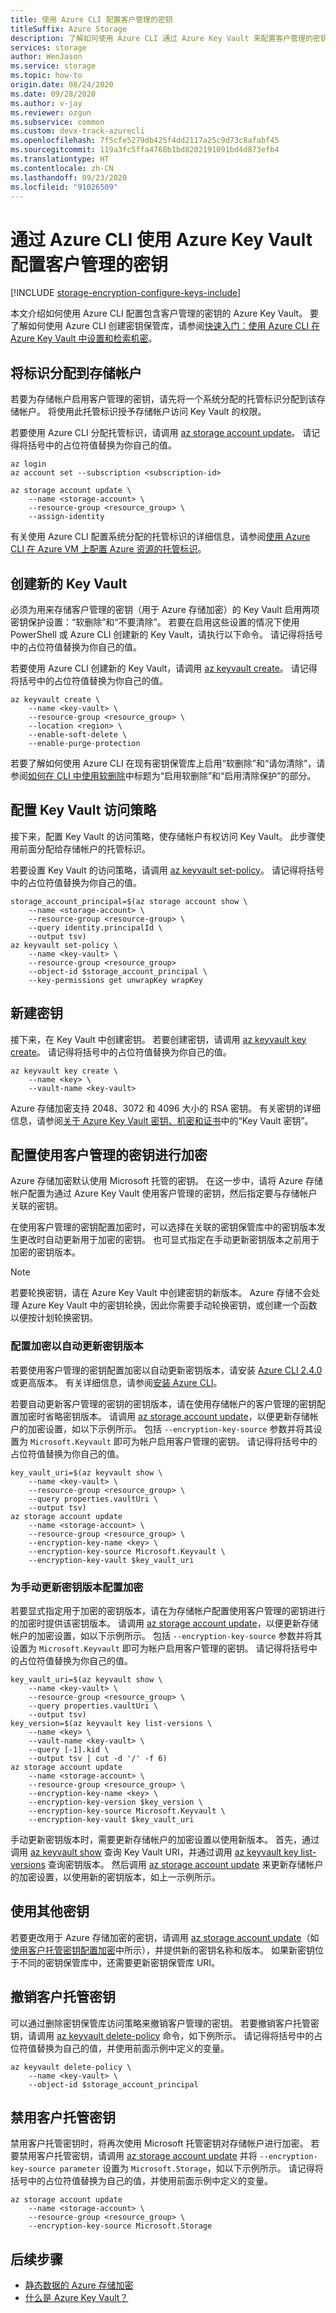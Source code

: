 ```yaml
---
title: 使用 Azure CLI 配置客户管理的密钥
titleSuffix: Azure Storage
description: 了解如何使用 Azure CLI 通过 Azure Key Vault 来配置客户管理的密钥用于 Azure 存储加密。
services: storage
author: WenJason
ms.service: storage
ms.topic: how-to
origin.date: 08/24/2020
ms.date: 09/28/2020
ms.author: v-jay
ms.reviewer: ozgun
ms.subservice: common
ms.custom: devx-track-azurecli
ms.openlocfilehash: 7f5cfe5279db425f4dd2117a25c9d73c8afabf45
ms.sourcegitcommit: 119a3fc5ffa4768b1bd8202191091bd4d873efb4
ms.translationtype: HT
ms.contentlocale: zh-CN
ms.lasthandoff: 09/23/2020
ms.locfileid: "91026509"
---
```

# <a name="configure-customer-managed-keys-with-azure-key-vault-by-using-azure-cli"></a>通过 Azure CLI 使用 Azure Key Vault 配置客户管理的密钥

[!INCLUDE [storage-encryption-configure-keys-include](../../../includes/storage-encryption-configure-keys-include.md)]

本文介绍如何使用 Azure CLI 配置包含客户管理的密钥的 Azure Key Vault。 要了解如何使用 Azure CLI 创建密钥保管库，请参阅[快速入门：使用 Azure CLI 在 Azure Key Vault 中设置和检索机密](../../key-vault/secrets/quick-create-cli.md)。

## <a name="assign-an-identity-to-the-storage-account"></a>将标识分配到存储帐户

若要为存储帐户启用客户管理的密钥，请先将一个系统分配的托管标识分配到该存储帐户。 将使用此托管标识授予存储帐户访问 Key Vault 的权限。

若要使用 Azure CLI 分配托管标识，请调用 [az storage account update](/cli/storage/account#az-storage-account-update)。 请记得将括号中的占位符值替换为你自己的值。

```azurecli
az login
az account set --subscription <subscription-id>

az storage account update \
    --name <storage-account> \
    --resource-group <resource_group> \
    --assign-identity
```

有关使用 Azure CLI 配置系统分配的托管标识的详细信息，请参阅[使用 Azure CLI 在 Azure VM 上配置 Azure 资源的托管标识](../../active-directory/managed-identities-azure-resources/qs-configure-cli-windows-vm.md)。

## <a name="create-a-new-key-vault"></a>创建新的 Key Vault

必须为用来存储客户管理的密钥（用于 Azure 存储加密）的 Key Vault 启用两项密钥保护设置：“软删除”和“不要清除”。  若要在启用这些设置的情况下使用 PowerShell 或 Azure CLI 创建新的 Key Vault，请执行以下命令。 请记得将括号中的占位符值替换为你自己的值。

若要使用 Azure CLI 创建新的 Key Vault，请调用 [az keyvault create](/cli/keyvault#az-keyvault-create)。 请记得将括号中的占位符值替换为你自己的值。

```azurecli
az keyvault create \
    --name <key-vault> \
    --resource-group <resource_group> \
    --location <region> \
    --enable-soft-delete \
    --enable-purge-protection
```

若要了解如何使用 Azure CLI 在现有密钥保管库上启用“软删除”和“请勿清除”，请参阅[如何在 CLI 中使用软删除](../../key-vault/general/soft-delete-cli.md)中标题为“启用软删除”和“启用清除保护”的部分。

## <a name="configure-the-key-vault-access-policy"></a>配置 Key Vault 访问策略

接下来，配置 Key Vault 的访问策略，使存储帐户有权访问 Key Vault。 此步骤使用前面分配给存储帐户的托管标识。

若要设置 Key Vault 的访问策略，请调用 [az keyvault set-policy](/cli/keyvault#az-keyvault-set-policy)。 请记得将括号中的占位符值替换为你自己的值。

```azurecli
storage_account_principal=$(az storage account show \
    --name <storage-account> \
    --resource-group <resource-group> \
    --query identity.principalId \
    --output tsv)
az keyvault set-policy \
    --name <key-vault> \
    --resource-group <resource_group>
    --object-id $storage_account_principal \
    --key-permissions get unwrapKey wrapKey
```

## <a name="create-a-new-key"></a>新建密钥

接下来，在 Key Vault 中创建密钥。 若要创建密钥，请调用 [az keyvault key create](/cli/keyvault/key#az-keyvault-key-create)。 请记得将括号中的占位符值替换为你自己的值。

```azurecli
az keyvault key create \
    --name <key> \
    --vault-name <key-vault>
```

Azure 存储加密支持 2048、3072 和 4096 大小的 RSA 密钥。 有关密钥的详细信息，请参阅[关于 Azure Key Vault 密钥、机密和证书](../../key-vault/about-keys-secrets-and-certificates.md#key-vault-keys)中的“Key Vault 密钥”。

## <a name="configure-encryption-with-customer-managed-keys"></a>配置使用客户管理的密钥进行加密

Azure 存储加密默认使用 Microsoft 托管的密钥。 在这一步中，请将 Azure 存储帐户配置为通过 Azure Key Vault 使用客户管理的密钥，然后指定要与存储帐户关联的密钥。

在使用客户管理的密钥配置加密时，可以选择在关联的密钥保管库中的密钥版本发生更改时自动更新用于加密的密钥。 也可显式指定在手动更新密钥版本之前用于加密的密钥版本。

> [!NOTE]
> 若要轮换密钥，请在 Azure Key Vault 中创建密钥的新版本。 Azure 存储不会处理 Azure Key Vault 中的密钥轮换，因此你需要手动轮换密钥，或创建一个函数以便按计划轮换密钥。

### <a name="configure-encryption-to-automatically-update-the-key-version"></a>配置加密以自动更新密钥版本

若要使用客户管理的密钥配置加密以自动更新密钥版本，请安装 [Azure CLI 2.4.0](/cli/release-notes-azure-cli#april-21-2020) 或更高版本。 有关详细信息，请参阅[安装 Azure CLI](/cli/install-azure-cli?view=azure-cli-latest)。

若要自动更新客户管理的密钥的密钥版本，请在使用存储帐户的客户管理的密钥配置加密时省略密钥版本。 请调用 [az storage account update](/cli/storage/account#az-storage-account-update)，以便更新存储帐户的加密设置，如以下示例所示。 包括 `--encryption-key-source` 参数并将其设置为 `Microsoft.Keyvault` 即可为帐户启用客户管理的密钥。 请记得将括号中的占位符值替换为你自己的值。

```azurecli
key_vault_uri=$(az keyvault show \
    --name <key-vault> \
    --resource-group <resource_group> \
    --query properties.vaultUri \
    --output tsv)
az storage account update
    --name <storage-account> \
    --resource-group <resource_group> \
    --encryption-key-name <key> \
    --encryption-key-source Microsoft.Keyvault \
    --encryption-key-vault $key_vault_uri
```

### <a name="configure-encryption-for-manual-updating-of-key-versions"></a>为手动更新密钥版本配置加密

若要显式指定用于加密的密钥版本，请在为存储帐户配置使用客户管理的密钥进行的加密时提供该密钥版本。 请调用 [az storage account update](/cli/storage/account#az-storage-account-update)，以便更新存储帐户的加密设置，如以下示例所示。 包括 `--encryption-key-source` 参数并将其设置为 `Microsoft.Keyvault` 即可为帐户启用客户管理的密钥。 请记得将括号中的占位符值替换为你自己的值。

```azurecli
key_vault_uri=$(az keyvault show \
    --name <key-vault> \
    --resource-group <resource_group> \
    --query properties.vaultUri \
    --output tsv)
key_version=$(az keyvault key list-versions \
    --name <key> \
    --vault-name <key-vault> \
    --query [-1].kid \
    --output tsv | cut -d '/' -f 6)
az storage account update
    --name <storage-account> \
    --resource-group <resource_group> \
    --encryption-key-name <key> \
    --encryption-key-version $key_version \
    --encryption-key-source Microsoft.Keyvault \
    --encryption-key-vault $key_vault_uri
```

手动更新密钥版本时，需要更新存储帐户的加密设置以使用新版本。 首先，通过调用 [az keyvault show](/cli/keyvault#az-keyvault-show) 查询 Key Vault URI，并通过调用 [az keyvault key list-versions](/cli/keyvault/key#az-keyvault-key-list-versions) 查询密钥版本。 然后调用 [az storage account update](/cli/storage/account#az-storage-account-update) 来更新存储帐户的加密设置，以使用新的密钥版本，如上一示例所示。

## <a name="use-a-different-key"></a>使用其他密钥

若要更改用于 Azure 存储加密的密钥，请调用 [az storage account update](/cli/storage/account#az-storage-account-update)（如[使用客户托管密钥配置加密](#configure-encryption-with-customer-managed-keys)中所示），并提供新的密钥名称和版本。 如果新密钥位于不同的密钥保管库中，还需要更新密钥保管库 URI。

## <a name="revoke-customer-managed-keys"></a>撤销客户托管密钥

可以通过删除密钥保管库访问策略来撤销客户管理的密钥。 若要撤销客户托管密钥，请调用 [az keyvault delete-policy](/cli/keyvault#az-keyvault-delete-policy) 命令，如下例所示。 请记得将括号中的占位符值替换为自己的值，并使用前面示例中定义的变量。

```azurecli
az keyvault delete-policy \
    --name <key-vault> \
    --object-id $storage_account_principal
```

## <a name="disable-customer-managed-keys"></a>禁用客户托管密钥

禁用客户托管密钥时，将再次使用 Microsoft 托管密钥对存储帐户进行加密。 若要禁用客户托管密钥，请调用 [az storage account update](/cli/storage/account#az-storage-account-update) 并将 `--encryption-key-source parameter` 设置为 `Microsoft.Storage`，如以下示例所示。 请记得将括号中的占位符值替换为自己的值，并使用前面示例中定义的变量。

```azurecli
az storage account update
    --name <storage-account> \
    --resource-group <resource_group> \
    --encryption-key-source Microsoft.Storage
```

## <a name="next-steps"></a>后续步骤

- [静态数据的 Azure 存储加密](storage-service-encryption.md) 
- [什么是 Azure Key Vault？](/key-vault/key-vault-overview)

